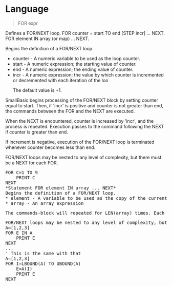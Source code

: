 # Language

> FOR expr

Defines a FOR/NEXT loop. FOR counter = start TO end [STEP incr] ... NEXT.  FOR element IN array (or map) ... NEXT.


Begins the definition of a FOR/NEXT loop.
* counter - A numeric variable to be used as the loop counter.
* start - A numeric expression; the starting value of counter.
* end - A numeric expression; the ending value of counter.
* incr - A numeric expression; the value by which counter is incremented or decremented with each iteration of the loo<p> The default value is +1.
<p>SmallBasic begins processing of the FOR/NEXT block by setting counter equal to start. Then, if 'incr' is positive and counter is not greater than end, the commands between the FOR and the NEXT are executed.
<p>When the NEXT is encountered, counter is increased by 'incr', and the process is repeated. Execution passes to the command following the NEXT if counter is greater than end.
<p>If increment is negative, execution of the FOR/NEXT loop is terminated whenever counter becomes less than end.
<p>FOR/NEXT loops may be nested to any level of complexity, but there must be a NEXT for each FOR.
<pre>FOR C=1 TO 9
    PRINT C
NEXT
*Statement FOR element IN array ... NEXT*
Begins the definition of a FOR/NEXT loop.
* element - A variable to be used as the copy of the current element.
* array - An array expression
<p>The commands-block will repeated for LEN(array) times. Each time the 'element' will holds the value of the current element of the array.
<p>FOR/NEXT loops may be nested to any level of complexity, but there must be a NEXT for each FOR.
A=[1,2,3]
FOR E IN A
    PRINT E
NEXT
...
' This is the same with that
A=[1,2,3]
FOR I=LBOUND(A) TO UBOUND(A)
    E=A(I)
    PRINT E
NEXT

